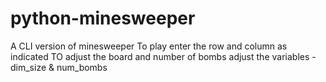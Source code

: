 # python-minesweeper

A CLI version of minesweeper
To play enter the row and column as indicated
TO adjust the board and number of bombs adjust the variables - dim_size & num_bombs
